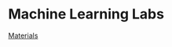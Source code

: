 # Machine Learning Labs

[Materials](https://drive.google.com/drive/folders/15WPs31r-7grr9PSpNpCN3hMKFD4j1KfL)
